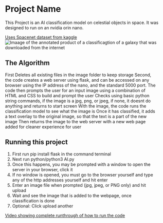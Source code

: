 # Project Name

This Project is an AI classification model on celestial objects in space. It was designed to run on an nvidia orin nano.

[Uses Spacenet dataset from kaggle](https://www.kaggle.com/datasets/razaimam45/spacenet-an-optimally-distributed-astronomy-data)
![Imaage of the annotated product of a classificagtion of a galaxy that was downloaded from the internet](![annotated_gal](annotated_092719_mt_blackhole_feat.jpg))

## The Algorithm

First Deletes all existing files in the image folder to keep storage
Second, the code creates a web server using flask, and can be accessed on any browser using the IP address of the nano, and the standard 5000 port.
The code then prompts the user for an input image using a combination of HTML and CSS to build and prompt the user
Checks using basic python string commands, if the image is a jpg, png, or jpeg, if none, it doesnt do anything and returns to start screen
With the image, the code runs the classification model to see what the image is
Once it has classified, it adds a text overlay to the original image, so that the text is a part of the new image
Then returns the image to the web server with a new web page added for cleaner experience for user

## Running this project

1. First run pip install flask in the command terminal
2. Next run python/python3 AI.py
3. Once this happens, you may be prompted with a window to open the server in your browser, click it
4.  If no window is opened, you must go to the browser yourself and type any of the http addresses yourself and hit enter
5.  Enter an image file when prompted (jpg, jpeg, or PNG only) and hit upload
6.  Wait and see the image that is added to the webpage, once classification is done
7.  Optional: Click upload another
   

[Video showing complete runthrough of how to run the code](https://youtu.be/5nkTpQ6OKjc)
